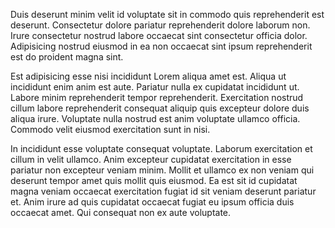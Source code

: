 Duis deserunt minim velit id voluptate sit in commodo quis reprehenderit est deserunt. Consectetur dolore pariatur reprehenderit dolore laborum non. Irure consectetur nostrud labore occaecat sint consectetur officia dolor. Adipisicing nostrud eiusmod in ea non occaecat sint ipsum reprehenderit est do proident magna sint.

Est adipisicing esse nisi incididunt Lorem aliqua amet est. Aliqua ut incididunt enim anim est aute. Pariatur nulla ex cupidatat incididunt ut. Labore minim reprehenderit tempor reprehenderit. Exercitation nostrud cillum labore reprehenderit consequat aliquip quis excepteur dolore duis aliqua irure. Voluptate nulla nostrud est anim voluptate ullamco officia. Commodo velit eiusmod exercitation sunt in nisi.

In incididunt esse voluptate consequat voluptate. Laborum exercitation et cillum in velit ullamco. Anim excepteur cupidatat exercitation in esse pariatur non excepteur veniam minim. Mollit et ullamco ex non veniam qui deserunt tempor amet quis mollit quis eiusmod. Ea est sit id cupidatat magna veniam occaecat exercitation fugiat id sit veniam deserunt pariatur et. Anim irure ad quis cupidatat occaecat fugiat eu ipsum officia duis occaecat amet. Qui consequat non ex aute voluptate.